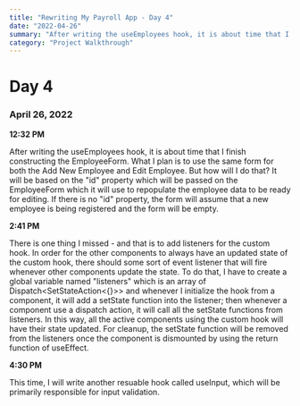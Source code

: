 ```yaml
---
title: "Rewriting My Payroll App - Day 4"
date: "2022-04-26"
summary: "After writing the useEmployees hook, it is about time that I finish constructing the EmployeeForm. What I plan is to use the same form for both the Add New Employee and Edit Employee. But how will I do that? It will be based on the 'id' property which will be passed on the EmployeeForm which it will use to repopulate the employee data to be ready for editing. If there is no 'id' property, the form will assume that a new employee is being registered and the form will be empty."
category: "Project Walkthrough"
---
```


# Day 4

### April 26, 2022

**12:32 PM**

After writing the useEmployees hook, it is about time that I finish constructing the EmployeeForm. What I plan is to use the same form for both the Add New Employee and Edit Employee. But how will I do that? It will be based on the "id" property which will be passed on the EmployeeForm which it will use to repopulate the employee data to be ready for editing. If there is no "id" property, the form will assume that a new employee is being registered and the form will be empty.

**2:41 PM**

There is one thing I missed - and that is to add listeners for the custom hook. In order for the other components to always have an updated state of the custom hook, there should some sort of event listener that will fire whenever other components update the state. To do that, I have to create a global variable named "listeners" which is an array of Dispatch<SetStateAction<{}>> and whenever I initialize the hook from a component, it will add a setState function into the listener; then whenever a component use a dispatch action, it will call all the setState functions from listeners. In this way, all the active components using the custom hook will have their state updated. For cleanup, the setState function will be removed from the listeners once the component is dismounted by using the return function of useEffect.

**4:30 PM**

This time, I will write another resuable hook called useInput, which will be primarily responsible for input validation.

